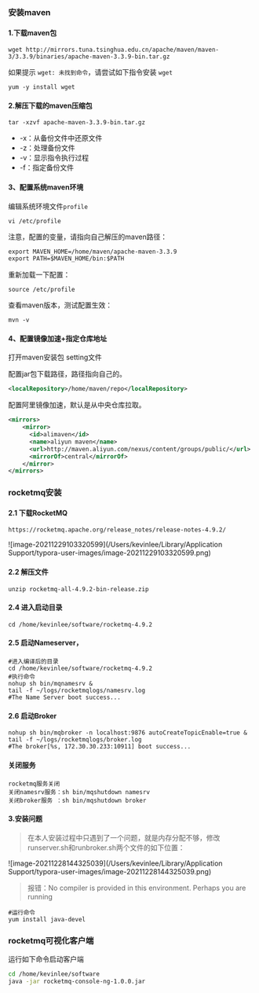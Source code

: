 ### 安装maven

#### 1.下载maven包

```shell
wget http://mirrors.tuna.tsinghua.edu.cn/apache/maven/maven-3/3.3.9/binaries/apache-maven-3.3.9-bin.tar.gz
```

如果提示 `wget: 未找到命令`，请尝试如下指令安装 `wget`

```shell
yum -y install wget
```

#### 2.解压下载的maven压缩包

```shell
tar -xzvf apache-maven-3.3.9-bin.tar.gz
```

- -x：从备份文件中还原文件
- -z：处理备份文件
- -v：显示指令执行过程
- -f：指定备份文件

#### 3、配置系统maven环境

编辑系统环境文件`profile`

```shell
vi /etc/profile
```

注意，配置的变量，请指向自己解压的maven路径：

```xml
export MAVEN_HOME=/home/maven/apache-maven-3.3.9
export PATH=$MAVEN_HOME/bin:$PATH
```

重新加载一下配置：

```shel
source /etc/profile
```

查看maven版本，测试配置生效：

```shell
mvn -v
```

#### 4、配置镜像加速+指定仓库地址

打开maven安装包 setting文件

配置jar包下载路径，路径指向自己的。

```xml
<localRepository>/home/maven/repo</localRepository>
```

配置阿里镜像加速，默认是从中央仓库拉取。

```xml
<mirrors>
	<mirror>
	  <id>alimaven</id>
	  <name>aliyun maven</name>
	  <url>http://maven.aliyun.com/nexus/content/groups/public/</url>
	  <mirrorOf>central</mirrorOf>        
	</mirror>
</mirrors>
```

### rocketmq安装

#### 2.1 下载RocketMQ

```http
https://rocketmq.apache.org/release_notes/release-notes-4.9.2/
```

![image-20211229103320599](/Users/kevinlee/Library/Application Support/typora-user-images/image-20211229103320599.png)



#### 2.2 解压文件

```shell
unzip rocketmq-all-4.9.2-bin-release.zip
```

#### 2.4 进入启动目录

```shell
cd /home/kevinlee/software/rocketmq-4.9.2
```

#### 2.5 启动Nameserver，

```shell
#进入编译后的目录
cd /home/kevinlee/software/rocketmq-4.9.2
#执行命令
nohup sh bin/mqnamesrv &
tail -f ~/logs/rocketmqlogs/namesrv.log
#The Name Server boot success...

```

#### 2.6 启动Broker

```shell
nohup sh bin/mqbroker -n localhost:9876 autoCreateTopicEnable=true &
tail -f ~/logs/rocketmqlogs/broker.log 
#The broker[%s, 172.30.30.233:10911] boot success...

```

#### 关闭服务

```shell
rocketmq服务关闭
关闭namesrv服务：sh bin/mqshutdown namesrv
关闭broker服务 ：sh bin/mqshutdown broker
```







#### 3.安装问题

>  在本人安装过程中只遇到了一个问题，就是内存分配不够，修改runserver.sh和runbroker.sh两个文件的如下位置：

![image-20211228144325039](/Users/kevinlee/Library/Application Support/typora-user-images/image-20211228144325039.png)

> 报错：No compiler is provided in this environment. Perhaps you are running

```shell
#运行命令
yum install java-devel
```



### rocketmq可视化客户端

运行如下命令启动客户端

```sh
cd /home/kevinlee/software
java -jar rocketmq-console-ng-1.0.0.jar
```

